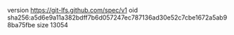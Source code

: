 version https://git-lfs.github.com/spec/v1
oid sha256:a5d6e9a11a382bdff7b6d057247ec787136ad30e52c7cbe1672a5ab98ba75fbe
size 13054
